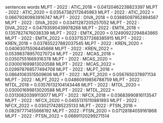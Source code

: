 sentences
words
MLPT - 2022 : ATIC_2018 = 0.04120462238823397
MLPT - 2022 : ATIC_2020 = 0.03547382172645963
MLPT - 2022 : ATIC_2022 = 0.06679280983916747
MLPT - 2022 : DIVA_2018 = 0.03885097952894567
MLPT - 2022 : DIVA_2020 = 0.03411287205257052
MLPT - 2022 : DIVA_2022 = 0.04793590439978268
MLPT - 2022 : EMTK_2018 = 0.1357827476038339
MLPT - 2022 : EMTK_2020 = 0.12490922294843865
MLPT - 2022 : EMTK_2022 = 0.033715377268385915
MLPT - 2022 : KREN_2018 = 0.037855227882037545
MLPT - 2022 : KREN_2020 = 0.04063075506445668
MLPT - 2022 : KREN_2022 = 0.053983789570270724
MLPT - 2022 : MCAS_2018 = 0.03507551669316378
MLPT - 2022 : MCAS_2020 = 0.030001699813020588
MLPT - 2022 : MCAS_2022 = 0.029978768577494708
MLPT - 2022 : MLPT_2018 = 0.08641063515509606
MLPT - 2022 : MLPT_2020 = 0.0567650378971134
MLPT - 2022 : MLPT_2022 = 0.04860919856788759
MLPT - 2022 : MTDL_2018 = 0.03576132104143448
MLPT - 2022 : MTDL_2020 = 0.030001699813020588
MLPT - 2022 : MTDL_2022 = 0.03130820399113077
MLPT - 2022 : NFCX_2018 = 0.03683990816113547
MLPT - 2022 : NFCX_2020 = 0.04551315110881893
MLPT - 2022 : NFCX_2022 = 0.0302174285225133
MLPT - 2022 : PTSN_2018 = 0.08297771455666192
MLPT - 2022 : PTSN_2020 = 0.07128184059161868
MLPT - 2022 : PTSN_2022 = 0.06891120299271514
